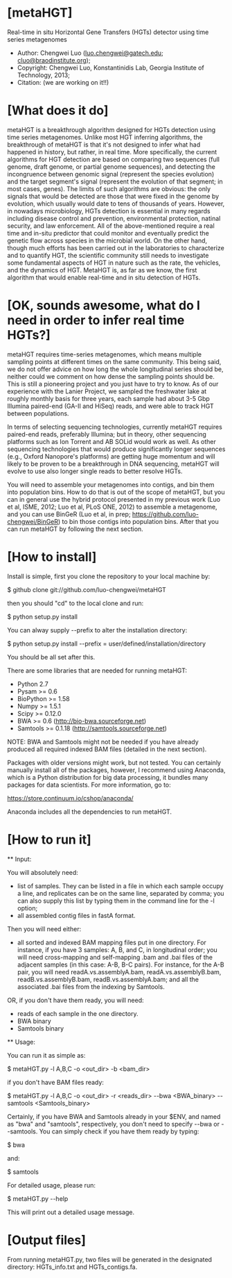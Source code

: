 [metaHGT]
================================================

Real-time in situ Horizontal Gene Transfers (HGTs) detector using time series metagenomes

- Author: Chengwei Luo (luo.chengwei@gatech.edu; cluo@braodinstitute.org);
- Copyright: Chengwei Luo, Konstantinidis Lab, Georgia Institute of Technology, 2013;
- Citation: (we are working on it!!)

[What does it do]
================================================

metaHGT is a breakthrough algorithm designed for HGTs detection using time series metagenomes. Unlike most HGT inferring algorithms, the breakthrough of metaHGT is that it's not designed to infer what had happened in history, but rather, in real time. More specifically, the current algorithms for HGT detection are based on comparing two sequences (full genome, draft genome, or partial genome sequences), and detecting the incongruence between genomic signal (represent the species evolution) and the target segment's signal (represent the evolution of that segment; in most cases, genes). The limits of such algorithms are obvious: the only signals that would be detected are those that were fixed in the genome by evolution, which usually would date to tens of thousands of years. However, in nowadays microbiology, HGTs detection is essential in many regards including disease control and prevention, environmental protection, natinal security, and law enforcement. All of the above-mentioned require a real time and in-situ predictor that could monitor and eventually predict the genetic flow across species in the microbial world. On the other hand, though much efforts has been carried out in the laboratories to characterize and to quantify HGT, the scientific community still needs to investigate some fundamental aspects of HGT in nature such as the rate, the vehicles, and the dynamics of HGT. MetaHGT is, as far as we know, the first algorithm that would enable real-time and in situ detection of HGTs.

[OK, sounds awesome, what do I need in order to infer real time HGTs?]
================================================

metaHGT requires time-series metagenomes, which means multiple sampling points at different times on the same community. This being said, we do not offer advice on how long the whole longitudinal series should be, neither could we comment on how dense the sampling points should be. This is still a pioneering project and you just have to try to know. As of our experience with the Lanier Project, we sampled the freshwater lake at roughly monthly basis for three years, each sample had about 3-5 Gbp Illumina paired-end (GA-II and HiSeq) reads, and were able to track HGT between populations. 

In terms of selecting sequencing technologies, currently metaHGT requires paired-end reads, preferably Illumina; but in theory, other sequencing platforms such as Ion Torrent and AB SOLid would work as well. As other sequencing technologies that would produce significantly longer sequences (e.g., Oxford Nanopore's platforms) are getting huge momentum and will likely to be proven to be a breakthrough in DNA sequencing, metaHGT will evolve to use also longer single reads to better resolve HGTs.

You will need to assemble your metagenomes into contigs, and bin them into population bins. How to do that is out of the scope of metaHGT, but you can in general use the hybrid protocol presented in my previous work (Luo et al, ISME, 2012; Luo et al, PLoS ONE, 2012) to assemble a metagenome, and you can use BinGeR (Luo et al, in prep; https://github.com/luo-chengwei/BinGeR) to bin those contigs into population bins. After that you can run metaHGT by following the next section.

[How to install]
================================================

Install is simple, first you clone the repository to your local machine by:

$ github clone git://github.com/luo-chengwei/metaHGT

then you should "cd" to the local clone and run:

$ python setup.py install

You can alway supply --prefix to alter the installation directory:

$ python setup.py install --prefix = user/defined/installation/directory

You should be all set after this.

There are some libraries that are needed for running metaHGT:

- Python 2.7
- Pysam >= 0.6 
- BioPython >= 1.58
- Numpy >= 1.5.1 
- Scipy >= 0.12.0
- BWA >= 0.6 (http://bio-bwa.sourceforge.net)
- Samtools >= 0.1.18 (http://samtools.sourceforge.net)

NOTE: BWA and Samtools might not be needed if you have already produced all required indexed BAM files (detailed in the next section).

Packages with older versions might work, but not tested. You can certainly manually install all of the packages, however, I recommend using Anaconda, which is a Python distribution for big data processing, it bundles many packages for data scientists. For more information, go to:

https://store.continuum.io/cshop/anaconda/

Anaconda includes all the dependencies to run metaHGT.

[How to run it]
================================================

** Input:

   You will absolutely need:
   - list of samples. They can be listed in a file in which each sample occupy a line, and replicates can be on the same line, separated by comma; you can also supply this list by typing them in the command line for the -l option;
   - all assembled contig files in fastA format.
  
  Then you will need either:
   - all sorted and indexed BAM mapping files put in one directory. For instance, if you have 3 samples: A, B, and C, in longitudinal order; you will need cross-mapping and self-mapping .bam and .bai files of the adjacent samples (in this case: A-B, B-C pairs). For instance, for the A-B pair, you will need readA.vs.assemblyA.bam, readA.vs.assemblyB.bam, readB.vs.assemblyB.bam, readB.vs.assemblyA.bam; and all the associated .bai files from the indexing by Samtools.
  
  OR, if you don't have them ready, you will need:
   - reads of each sample in the one directory. 
   - BWA binary
   - Samtools binary

** Usage:

  You can run it as simple as:
  
  $ metaHGT.py -l A,B,C -o <out_dir> -b <bam_dir>

  if you don't have BAM files ready:
  
  $ metaHGT.py -l A,B,C -o <out_dir> -r <reads_dir> --bwa <BWA_binary> --samtools <Samtools_binary>

  Certainly, if you have BWA and Samtools already in your $ENV, and named as "bwa" and "samtools", respectively, you don't need to specify --bwa or --samtools. You can simply check if you have them ready by typing:

$ bwa

and:

$ samtools

For detailed usage, please run:

$ metaHGT.py --help

This will print out a detailed usage message.

[Output files]
================================================

From running metaHGT.py, two files will be generated in the designated directory: HGTs_info.txt and HGTs_contigs.fa.


